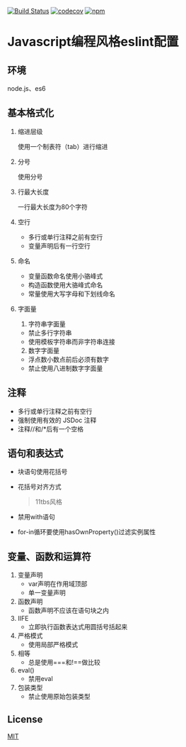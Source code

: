 [![Build Status](https://travis-ci.org/chwech/eslint-config-chwech.svg?branch=master)](https://travis-ci.org/chwech/eslint-config-chwech)
[![codecov](https://codecov.io/gh/chwech/eslint-config-chwech/branch/master/graph/badge.svg)](https://codecov.io/gh/chwech/eslint-config-chwech)
[![npm](https://img.shields.io/npm/l/express.svg)](https://zh.wikipedia.org/wiki/MIT%E8%A8%B1%E5%8F%AF%E8%AD%89)
# Javascript编程风格eslint配置
## 环境
node.js、es6
## 基本格式化
1. 缩进层级

    使用一个制表符（tab）进行缩进
2. 分号

    使用分号
3. 行最大长度

    一行最大长度为80个字符
4. 空行
    * 多行或单行注释之前有空行
    * 变量声明后有一行空行
5. 命名
    * 变量函数命名使用小骆峰式
    * 构造函数使用大骆峰式命名
    * 常量使用大写字母和下划线命名
6. 字面量
    1. 字符串字面量
    * 禁止多行字符串
    * 使用模板字符串而非字符串连接
    
    2. 数字字面量
    * 浮点数小数点前后必须有数字
    * 禁止使用八进制数字字面量  
     
## 注释
* 多行或单行注释之前有空行
* 强制使用有效的 JSDoc 注释
* 注释//和/*后有一个空格  

## 语句和表达式
* 块语句使用花括号
* 花括号对齐方式  

    > 11tbs风格
* 禁用with语句
* for-in循环要使用hasOwnProperty()过滤实例属性  

## 变量、函数和运算符
1. 变量声明
    * var声明在作用域顶部
    * 单一变量声明
2. 函数声明
    * 函数声明不应该在语句块之内
3. IIFE
    * 立即执行函数表达式用圆括号括起来
4. 严格模式
    * 使用局部严格模式
5. 相等
    * 总是使用===和!==做比较
6. eval()
    * 禁用eval
7. 包装类型
    * 禁止使用原始包装类型  
    
## License
[MIT](https://zh.wikipedia.org/wiki/MIT%E8%A8%B1%E5%8F%AF%E8%AD%89)